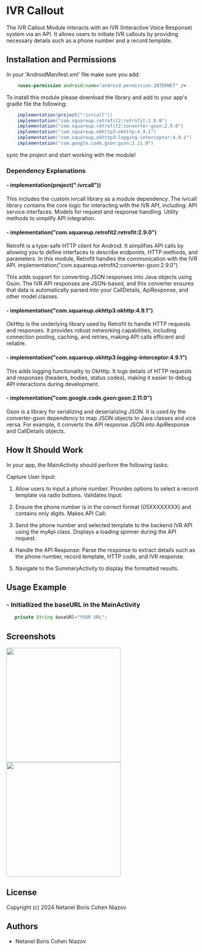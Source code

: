
# IVR Callout

The IVR Callout Module interacts with an IVR (Interactive Voice Response) system via an API. It allows users to initiate IVR callouts by providing necessary details such as a phone number and a record template.

## Installation and Permissions

In your 'AndroidManifest.xml' file make sure you add:
```xml
    <uses-permission android:name="android.permission.INTERNET" />
```

To inatall this module please download the library and add to your app's gradle file the following:

```java
    implementation(project(":ivrcall"))
    implementation("com.squareup.retrofit2:retrofit:2.9.0")
    implementation("com.squareup.retrofit2:converter-gson:2.9.0")
    implementation("com.squareup.okhttp3:okhttp:4.9.1")
    implementation("com.squareup.okhttp3:logging-interceptor:4.9.1")
    implementation("com.google.code.gson:gson:2.11.0")
```
sync the project and start working with the module!

### Dependency Explanations
#### - implementation(project(":ivrcall"))

This includes the custom ivrcall library as a module dependency.
The ivrcall library contains the core logic for interacting with the IVR API, including:
API service interfaces.
Models for request and response handling.
Utility methods to simplify API integration.

#### - implementation("com.squareup.retrofit2:retrofit:2.9.0")

Retrofit is a type-safe HTTP client for Android.
It simplifies API calls by allowing you to define interfaces to describe endpoints, HTTP methods, and parameters.
In this module, Retrofit handles the communication with the IVR API.
implementation("com.squareup.retrofit2:converter-gson:2.9.0")

This adds support for converting JSON responses into Java objects using Gson.
The IVR API responses are JSON-based, and this converter ensures that data is automatically parsed into your CallDetails, ApiResponse, and other model classes.

#### - implementation("com.squareup.okhttp3:okhttp:4.9.1")

OkHttp is the underlying library used by Retrofit to handle HTTP requests and responses.
It provides robust networking capabilities, including connection pooling, caching, and retries, making API calls efficient and reliable.

#### - implementation("com.squareup.okhttp3:logging-interceptor:4.9.1")

This adds logging functionality to OkHttp.
It logs details of HTTP requests and responses (headers, bodies, status codes), making it easier to debug API interactions during development.

#### - implementation("com.google.code.gson:gson:2.11.0")

Gson is a library for serializing and deserializing JSON.
It is used by the converter-gson dependency to map JSON objects to Java classes and vice versa.
For example, it converts the API response JSON into ApiResponse and CallDetails objects.



    
## How It Should Work

In your app, the MainActivity should perform the following tasks:

Capture User Input:

1) Allow users to input a phone number.
Provides options to select a record template via radio buttons.
Validates Input:

2) Ensure the phone number is in the correct format (05XXXXXXXX) and contains only digits.
Makes API Call:

3) Send the phone number and selected template to the backend IVR API using the myApi class.
Displays a loading spinner during the API request.

4) Handle the API Response:
Parse the response to extract details such as the phone number, record template, HTTP code, and IVR response.

5) Navigate to the SummaryActivity to display the formatted results.




## Usage Example

### - Initiallized the baseURL in the MainActivity
 
 ```java
    private String baseURl="YOUR URL";
 ```

 
## Screenshots

<img src="https://github.com/user-attachments/assets/0296918b-3047-43ee-960e-d4bc91df88c2" width="300" />
<img src="https://github.com/user-attachments/assets/84751f70-d9f5-4ac0-bd28-d7ea17c0faf5" width="300" />




## License

Copyright (c) 2024 Netanel Boris Cohen Niazov




## Authors

- Netanel Boris Cohen Niazov



